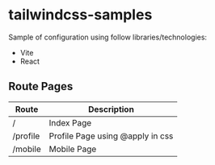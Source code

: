 # tailwindcss-samples

Sample of configuration using follow libraries/technologies:

- Vite
- React

## Route Pages

| Route    | Description                      |
| -------- | -------------------------------- |
| /        | Index Page                       |
| /profile | Profile Page using @apply in css |
| /mobile  | Mobile Page                      |
